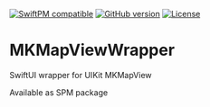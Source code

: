 [![SwiftPM compatible](https://img.shields.io/badge/SwiftPM-compatible-brightgreen.svg)](https://swift.org/package-manager/)
[![GitHub version](https://img.shields.io/github/v/release/temamarvel/MKMapViewWrapper?sort=semver)](https://github.com/temamarvel/MKMapViewWrapper/releases)
[![License](https://img.shields.io/github/license/temamarvel/MKMapViewWrapper)](https://github.com/lucaszischka/BottomSheet/blob/main/LICENSE.txt)

# MKMapViewWrapper
SwiftUI wrapper for UIKit MKMapView

Available as SPM package

